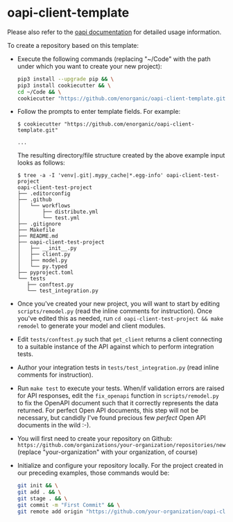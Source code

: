 # oapi-client-template

Please also refer to the [oapi documentation](https://oapi.enorganic.org/) for
detailed usage information.

To create a repository based on this template:

-   Execute the following commands (replacing "~/Code" with the path under
    which you want to create your new project):

    ```bash
    pip3 install --upgrade pip && \
    pip3 install cookiecutter && \
    cd ~/Code && \
    cookiecutter "https://github.com/enorganic/oapi-client-template.git"
    ```

-   Follow the prompts to enter template fields. For example:

    ```console
    $ cookiecutter "https://github.com/enorganic/oapi-client-template.git"

    ...
    ```

    The resulting directory/file structure created by the above example input
    looks as follows:

    ```console
    $ tree -a -I 'venv|.git|.mypy_cache|*.egg-info' oapi-client-test-project
    oapi-client-test-project
    ├── .editorconfig
    ├── .github
    │   └── workflows
    │       ├── distribute.yml
    │       └── test.yml
    ├── .gitignore
    ├── Makefile
    ├── README.md
    ├── oapi-client-test-project
    │   ├── __init__.py
    │   ├── client.py
    │   ├── model.py
    │   └── py.typed
    ├── pyproject.toml
    └── tests
       ├── conftest.py
       └── test_integration.py
    ```

-   Once you've created your new project, you will want to start by
    editing `scripts/remodel.py` (read the inline comments for instruction).
    Once you've edited this as needed, run
    `cd oapi-client-test-project && make remodel` to generate
    your model and client modules.

-   Edit `tests/conftest.py` such that `get_client` returns a client
    connecting to a suitable instance of the API against which to perform
    integration tests.

-   Author your integration tests in `tests/test_integration.py`
    (read inline comments for instruction).

-   Run `make test` to execute your tests. When/if validation errors are
    raised for API responses, edit the `fix_openapi` function in
    `scripts/remodel.py` to fix the OpenAPI document such that it correctly
    represents the data returned. For perfect Open API documents, this
    step will not be necessary, but candidly I've found precious few *perfect*
    Open API documents in the wild :-).

-   You will first need to create your repository on Github:
    `https://github.com/organizations/your-organization/repositories/new`
    (replace "your-organization" with your organization, of course)

-   Initialize and configure your repository locally. For the project created
    in our preceding examples, those commands would be:

    ```bash
    git init && \
    git add . && \
    git stage . && \
    git commit -m "First Commit" && \
    git remote add origin "https://github.com/your-organization/oapi-client-test-project.git"
    ```
